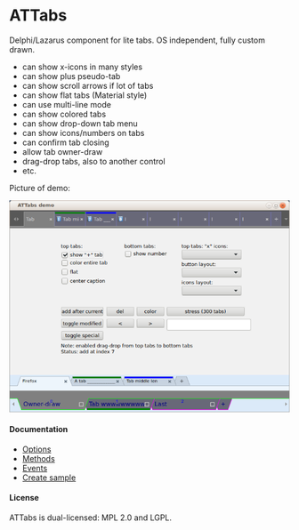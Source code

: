 ATTabs
======

Delphi/Lazarus component for lite tabs. 
OS independent, fully custom drawn.

- can show x-icons in many styles
- can show plus pseudo-tab
- can show scroll arrows if lot of tabs
- can show flat tabs (Material style)
- can use multi-line mode
- can show colored tabs
- can show drop-down tab menu
- can show icons/numbers on tabs
- can confirm tab closing
- allow tab owner-draw
- drag-drop tabs, also to another control
- etc.

Picture of demo:

![img](img/demo.png?raw=true)

#### Documentation

 * [Options](wiki/options.md)
 * [Methods](wiki/methods.md)
 * [Events](wiki/events.md)
 * [Create sample](wiki/sample_create.md)

#### License

ATTabs is dual-licensed: MPL 2.0 and LGPL.
